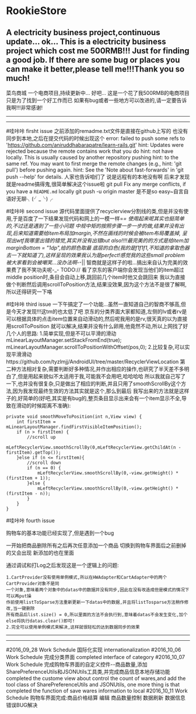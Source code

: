 # RookieStore
A electricity business project,continuous update...
ok...
This is a electricity business project which cost me 500RMB!!! 
Just for finding a good job.
If there are some bug or places you can make it better,please tell me!!!Thank you so much!
--------------------------------------------------------------------------------------------
菜鸟商城
一个电商项目,持续更新中...
好吧...
这是一个花了我500RMB的电商项目
只是为了找到一个好工作而已
如果有bug或者一些地方可以改进的,请一定要告诉我啊!!!非常感谢!


-------------------------------------------------------------------------------------------
-------------------------------------------------------------------------------------------
#哇咔咔 firsht issue
之前添加的remadme.txt文件是直接在github上写的 也没有同步到本地,之后在提交代码的时候出现这个
error: failed to push some refs to 'https://github.com/aniruddhabarapatre/learn-rails.git'
hint: Updates were rejected because the remote contains work that you do
hint: not have locally. This is usually caused by another repository pushing
hint: to the same ref. You may want to first merge the remote changes (e.g.,
hint: 'git pull') before pushing again.
hint: See the 'Note about fast-forwards' in 'git push --help' for details.
人家也告诉咱们了 说是远程有的本地没有啊 后来才发现就是readme搞得鬼,很简单解决这个issue啦
git pull
Fix any merge conflicts, if you have a `README.md` locally
git push -u origin master
是不是so easy~自言自语好无聊╮(╯_╰)╭

#哇咔咔 second issue
源代码里面提供了recyclerview分割线的类,但是并没有使用,于是百度了一下结果发现代码和网上的一模一样=_=
使用起来呢其实也挺简单的,不过还是遇到了一些小问题
中规中矩的按照步骤一步一步的做,结果并没有出现,后来知道需要给item布局加margin,不然在画线的时候会被item布局覆盖掉,
呈现出wtf我哪里出错的错觉,其实并没有出错but also!!!!最完美的的方式是给item加marginBottom = "1dp",给的颜色取最
底层的白色(我的是f1f1f1,不知道的拿取色器去一下就知道了),这样呈现的效果我认为是perfect!感觉我的这些small problem
被大家看到会被嘲笑...没办法啊-_-|| 智商就是这样子的啦...搞出来自认为完美的效果费了我不笑功夫呢-_-
TODO://
看了京东的客户端你会发现当他们的item超过middle position时,条目会自动上移,跳回前几个item时他又会跳回来
我以为直接做个判断然后调用scrollToPosition方法,结果没效果,因为这个方法不是很了解啊,所以还得研究一下咯

#哇咔咔 third issue
一下午搞定了一个功能...虽然一直知道自己的智商不够高,但是今天才发现!!!这tm的也太低了吧
京东的分类界面大家都知道,左侧的lv或者rv是可以根据具体的点击item位置来自动滑动的,然后呢我用的是rv,很天真的以为直接用scrollToPosition
就可以解决,结果并没有什么卵用,他竟然不动,所以上网找了好几个人的思路:
    1.简单实现,但是不可以平滑的滑动
            mLinearLayoutManager.setStackFromEnd(true);
            mLinearLayoutManager.scrollToPositionWithOffset(pos,0);
    2.比较复杂,可以实现平滑滑动https://github.com/tyzlmjj/AndroidUI/tree/master/RecyclerViewLocation
    第二种方法相对复杂,需要判断好多种情况,并作出相应的操作,也研究了半天差不多明白了,但是用起来貌似不太适用于我,可能我不会用吧,哈哈哈哈
    所以我就自己写了一下,也并没有很复杂,只是做出了相应的判断,并且只用了smoothScrollBy这个方法,因为我发现最终生效的方法其实就是这个,那么到最后
    我写出来的方法就是这样子的,好简单的(好吧,其实是有bug的,整页条目显示出来会有一个item显示不全,导致在滑动的时候距离不准确):

	private void smoothMoveToPosition(int n,View view) {
        int firstItem = mLinearLayoutManager.findFirstVisibleItemPosition();
        if (n > firstItem) {
            //scroll up
            mLeftRecyclerView.smoothScrollBy(0,mLeftRecyclerView.getChildAt(n - firstItem).getTop());
        }else if (n <= firstItem){
            //scroll down
            if (n == 0) {
                mLeftRecyclerView.smoothScrollBy(0,-view.getHeight() * (firstItem + 1));
            }else {
                mLeftRecyclerView.smoothScrollBy(0,-view.getHeight() * (firstItem - n));
            }
        }
    }

#哇咔咔 fourth issue

购物车的基本功能已经实现了,但是遇到一个bug

一开始把商品删除所有之后再次任意添加一个商品 切换到购物车界面后之前删掉的又会出现 新添加的也在里面 

通过调试和打Log之后发现这是一个逻辑上的问题:

    1.CartProvider没有使用单例模式,所以在HWAdapter和CartAdapter中的两个CartProvider对象不是同
    一个对象,意味着两个对象中的datas中的数据并没有同步,因此在没有改造成但是模式的情况下可以再put操
    作前使用listToSparse方法重新更新一下datas中的数据,并且将listTosparse方法稍作修改,当一键删除
    所有商品后list.size() = 0,所以里面的方法不会执行到,意味着datas不会发生变化,加个else将执行datas.clear()即可!
    2.完全可以使用单例模式来解决,这样就很轻松的达到数据同步的效果

--------------------------------------------------------------------------------------------
--------------------------------------------------------------------------------------------
#2016_09_28 Work Schedule
国际化实现
internationalization
#2016_10_06 Work Schedule
完成分类界面
completed interface of category
#2016_10_07 Work Schedule
完成购物车界面的自定义控件--商品数量,添加SharePreferenceUtils和JSONUtils工具类,并完成商品信息本地存储功能
completed the custome view about control the count of wares,and add the tool class of SharePreferenceUtils and JSONUtils,
one more thing is that completed the function of save wares information to local
#2016_10_11 Work Schedule
购物车界面完成:商品价格结算 编辑 商品数量控制 数据刷新 数据信息错误BUG解决
